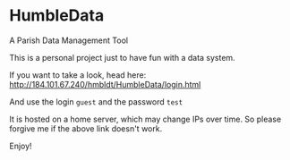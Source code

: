 # HumbleData
A Parish Data Management Tool

This is a personal project just to have fun with a data system.

If you want to take a look, head here: http://184.101.67.240/hmbldt/HumbleData/login.html

And use the login `guest` and the password `test` 

It is hosted on a home server, which may change IPs over time. So please forgive me if the above link doesn't work.

Enjoy!
